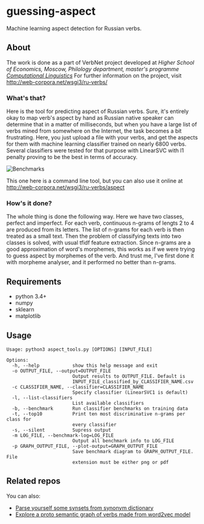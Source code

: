 # guessing-aspect
Machine learning aspect detection for Russian verbs.

## About
The work is done as a part of VerbNet project developed at *Higher School of Economics, Moscow, Philology department, master's programme [Computational Linguistics](https://www.hse.ru/en/ma/ling/)* For further information on the project, visit http://web-corpora.net/wsgi3/ru-verbs/

### What's that?
Here is the tool for predicting aspect of Russian verbs. Sure, it's entirely okay to map verb's aspect by hand as Russian native speaker can determine that in a matter of milliseconds, but when you have a large list of verbs mined from somewhere on the Internet, the task becomes a bit frustrating. Here, you just upload a file with your verbs, and get the aspects for them with machine learning classifier trained on nearly 6800 verbs. Several classifiers were tested for that purpose with LinearSVC with l1 penalty proving to be the best in terms of accuracy.

![Benchmarks](http://web-corpora.net/wsgi3/ru-verbs/static/pictures/benchmarks-white.png)

This one here is a command line tool, but you can also use it online at http://web-corpora.net/wsgi3/ru-verbs/aspect

### How's it done?
The whole thing is done the following way. Here we have two classes, perfect and imperfect. For each verb, continuous n-grams of lengts 2 to 4 are produced from its letters. The list of n-grams for each verb is then treated as a small text. Then the problem of classifying texts into two classes is solved, with usual tfidf feature extraction. Since n-grams are a good approximation of word's morphemes, this works as if we were trying to guess aspect by morphemes of the verb. And trust me, I've first done it with morpheme analyser, and it performed no better than n-grams.

## Requirements
* python 3.4+
* numpy
* sklearn
* matplotlib

## Usage
```
Usage: python3 aspect_tools.py [OPTIONS] [INPUT_FILE]

Options:
  -h, --help            show this help message and exit
  -o OUTPUT_FILE, --output=OUTPUT_FILE
                        Output results to OUTPUT_FILE. Default is
                        INPUT_FILE_classified_by_CLASSIFIER_NAME.csv
  -c CLASSIFIER_NAME, --classifier=CLASSIFIER_NAME
                        Specify classifier (LinearSVC1 is default)
  -l, --list-classifiers
                        List available classifiers
  -b, --benchmark       Run classifier benchmarks on training data
  -t, --top10           Print ten most discriminative n-grams per class for
                        every classifier
  -s, --silent          Supress output
  -m LOG_FILE, --benchmark-log=LOG_FILE
                        Output all benchmark info to LOG_FILE
  -p GRAPH_OUTPUT_FILE, --plot-output=GRAPH_OUTPUT_FILE
                        Save benchmark diagram to GRAPH_OUTPUT_FILE. File
                        extension must be either png or pdf
```

## Related repos
You can also:
* [Parse yourself some synsets from synonym dictionary](https://github.com/tiefling-cat/bparser)
* [Explore a proto semantic graph of verbs made from word2vec model](https://github.com/tiefling-cat/verb2graph)
